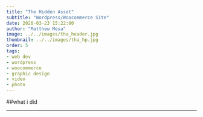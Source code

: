 ```yaml
---
title: "The Hidden Asset"
subtitle: "Wordpress/Woocommerce Site"
date: 2020-03-23 15:22:00
author: "Matthew Mesa"
image: ../../images/tha_header.jpg
thumbnail: ../../images/tha_hp.jpg
order: 5
tags:
- web dev
- wordpress
- woocommerce
- graphic design
- video
- photo
---
```


##what i did

***
